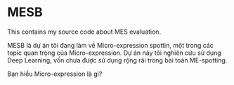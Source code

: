 # MESB
This contains my source code about MES evaluation.

MESB là dự án tôi đang làm về Micro-expression spottin, một trong các topic quan trọng của Micro-expression. Dự án này tôi nghiên cứu sử dụng Deep Learning, vốn chưa được sử dụng rộng rãi trong bài toán ME-spotting.

Bạn hiểu Micro-expression là gì?

